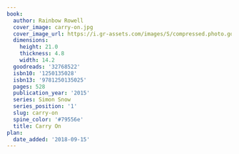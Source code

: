 ```yaml
---
book:
  author: Rainbow Rowell
  cover_image: carry-on.jpg
  cover_image_url: https://i.gr-assets.com/images/S/compressed.photo.goodreads.com/books/1481729252l/32768522._SX98_.jpg
  dimensions:
    height: 21.0
    thickness: 4.8
    width: 14.2
  goodreads: '32768522'
  isbn10: '1250135028'
  isbn13: '9781250135025'
  pages: 528
  publication_year: '2015'
  series: Simon Snow
  series_position: '1'
  slug: carry-on
  spine_color: '#79556e'
  title: Carry On
plan:
  date_added: '2018-09-15'
---
```


